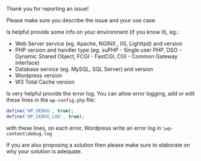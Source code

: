 Thank you for reporting an issue!

Please make sure you describe the issue and your use case.

Is helpful provide some info on your environment (if you know it), eg.:
- Web Server service (eg. Apache, NGINX , IIS, Lighttpd) and version 
- PHP version and handler type (eg. suPHP - Single user PHP, DSO - Dynamic Shared Object, FCGI - FastCGI, CGI - Common Gateway Interface)
- Database service (eg. MySQL, SQL Server) and version 
- Wordpress version
- W3 Total Cache version

Is very helpful provide the error log. You can allow error logging, add or edit these lines in the `wp-config.php` file:
```php
define('WP_DEBUG', true);
define('WP_DEBUG_LOG', true);
```
with these lines, on each error, Wordpress write an error log in `\wp-content\debug.log`


If you are also proposing a solution then please make sure to elaborate on why your solution is adequate.
